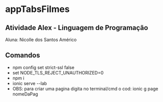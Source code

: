 # appTabsFilmes

## Atividade Alex - Linguagem de Programação
Aluna: Nicolle dos Santos Américo

## Comandos 
- npm config set strict-ssl false
- set NODE_TLS_REJECT_UNAUTHORIZED=0
- npm i
- ionic serve --lab
- OBS: para criar uma pagina digita no terminal/cmd o cod: ionic g page nomeDaPag
